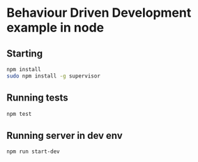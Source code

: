 Behaviour Driven Development example in node
============================================

Starting
--------
```bash
npm install
sudo npm install -g supervisor 
```

Running tests
-------------

```bash
npm test
```

Running server in dev env
-------------------------

```bash
npm run start-dev
```